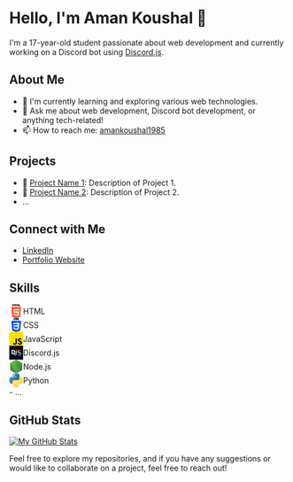 # Hello, I'm Aman Koushal 👋

I'm a 17-year-old student passionate about web development and currently working on a Discord bot using [Discord.js](https://discord.js.org/).

## About Me

- 🌱 I'm currently learning and exploring various web technologies.
- 💬 Ask me about web development, Discord bot development, or anything tech-related!
- 📫 How to reach me: [amankoushal1985](mailto:amankoushal1985@gmail.com)

## Projects

- 🔧 [Project Name 1](link-to-repo): Description of Project 1.
- 🔧 [Project Name 2](link-to-repo): Description of Project 2.
- ...

## Connect with Me

- [LinkedIn](https://www.linkedin.com/in/yourlinkedinprofile)
- [Portfolio Website](http://amankoushal.epizy.com/?i=2)

## Skills

<div style="display: flex; align-items: center;">
  <img src="/Images/html-5.png" alt="HTML" width="25" height="25">
  HTML
</div>

<div style="display: flex; align-items: center;">
  <img src="/Images/css-3.png" alt="CSS" width="25" height="25">
  CSS
</div>

<div style="display: flex; align-items: center;">
  <img src="/Images/js.png" alt="JavaScript" width="25" height="25">
  JavaScript
</div>

<div style="display: flex; align-items: center;">
  <img src="/Images/discordjs.png" alt="Discord.js" width="25" height="25">
  Discord.js
</div>

<div style="display: flex; align-items: center;">
  <img src="/Images/node-js.png" alt="Node.js" width="25" height="25">
  Node.js
</div>

<div style="display: flex; align-items: center;">
  <img src="/Images/python.png" alt="Python" width="25" height="25">
  Python
</div>
- ...

## GitHub Stats

[![My GitHub Stats](https://github-readme-stats.vercel.app/api?username=ItzAmanKoushal&show_icons=true&count_private=true&theme=dark)](https://github.com/yourusername)

Feel free to explore my repositories, and if you have any suggestions or would like to collaborate on a project, feel free to reach out!

